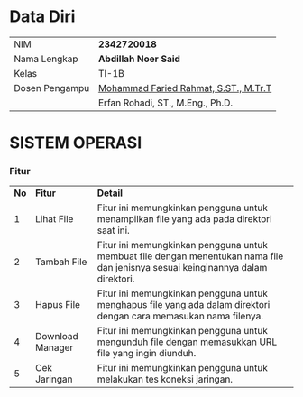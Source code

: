 # Data Diri

|                |                                                                     |
| -------------- | ------------------------------------------------------------------- |
| NIM            | **2342720018**                                                      |
| Nama Lengkap   | **Abdillah Noer Said**                                              |
| Kelas          | TI-1B                                                               |
| Dosen Pengampu | [Mohammad Faried Rahmat, S.ST., M.Tr.T](https://github.com/mrhmt80) |
|                | Erfan Rohadi, ST., M.Eng., Ph.D.                                    |

# SISTEM OPERASI

### Fitur

|        |                       |                                                                                                                                                                                                                                                                                                            |
| ------ | --------------------- | --------------------------------------------------------------------------------------------------------------------------------------------- |
| **No** | **Fitur**             | **Detail**                                                                                                                                                                                                                                                                                                    |
| 1      | Lihat File            | Fitur ini memungkinkan pengguna untuk menampilkan file yang ada pada direktori saat ini.                                                                      |
| 2      | Tambah File           | Fitur ini memungkinkan pengguna untuk membuat file dengan menentukan nama file dan jenisnya sesuai keinginannya dalam direktori.                                                                |
| 3      | Hapus File            | Fitur ini memungkinkan pengguna untuk menghapus file yang ada dalam direktori dengan cara memasukan nama filenya.                                                                  |
| 4      | Download Manager      | Fitur ini memungkinkan pengguna untuk mengunduh file dengan memasukkan URL file yang ingin diunduh.                                                                  |
| 5      | Cek Jaringan          | Fitur ini memungkinkan pengguna untuk melakukan tes koneksi jaringan.                                                                 |
